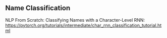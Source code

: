 ## Name Classification

NLP From Scratch: Classifying Names with a Character-Level RNN:  
https://pytorch.org/tutorials/intermediate/char_rnn_classification_tutorial.html


